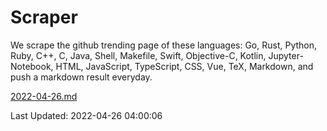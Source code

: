 # Scraper

We scrape the github trending page of these languages: Go, Rust, Python, Ruby, C++, C, Java, Shell, Makefile, Swift, Objective-C, Kotlin, Jupyter-Notebook, HTML, JavaScript, TypeScript, CSS, Vue, TeX, Markdown, and push a markdown result everyday.

[2022-04-26.md](https://github.com/yangwenmai/github-trending-backup/blob/master/2022-04-26.md)

Last Updated: 2022-04-26 04:00:06